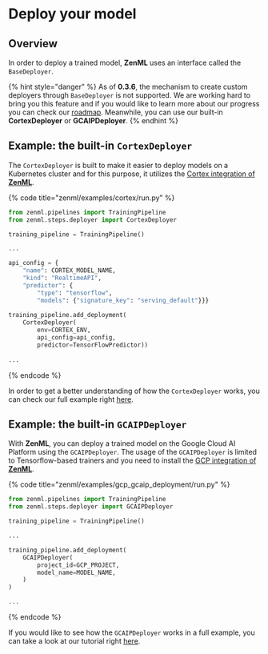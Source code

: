 # Deploy your model

## Overview

In order to deploy a trained model, **ZenML** uses an interface called the `BaseDeployer`. 

{% hint style="danger" %}
As of **0.3.6**, the mechanism to create custom deployers through `BaseDeployer` is not supported. We are working hard to bring you this feature and if you would like to learn more about our progress you can check our [roadmap](../support/roadmap.md).  Meanwhile, you can use our built-in **CortexDeployer** or **GCAIPDeployer**.
{% endhint %}

## Example: the built-in `CortexDeployer`

The `CortexDeployer` is built to make it easier to deploy models on a Kubernetes cluster and for this purpose, it utilizes the [Cortex integration of **ZenML**]().

{% code title="zenml/examples/cortex/run.py" %}
```python
from zenml.pipelines import TrainingPipeline
from zenml.steps.deployer import CortexDeployer

training_pipeline = TrainingPipeline()

...

api_config = {
    "name": CORTEX_MODEL_NAME,
    "kind": "RealtimeAPI",
    "predictor": {
        "type": "tensorflow",
        "models": {"signature_key": "serving_default"}}}
        
training_pipeline.add_deployment(
    CortexDeployer(
        env=CORTEX_ENV,
        api_config=api_config,
        predictor=TensorFlowPredictor))
        
...
```
{% endcode %}

In order to get a better understanding of how the `CortexDeployer` works, you can check our full example right [here](https://github.com/maiot-io/zenml/blob/main/examples/cortex/run.py).

## Example: the built-in `GCAIPDeployer`

With **ZenML**, you can deploy a trained model on the Google Cloud AI Platform using the `GCAIPDeployer`. The usage of the `GCAIPDeployer` is limited to Tensorflow-based trainers and you need to install the [GCP integration of **ZenML**]().

{% code title="zenml/examples/gcp\_gcaip\_deployment/run.py" %}
```python
from zenml.pipelines import TrainingPipeline
from zenml.steps.deployer import GCAIPDeployer

training_pipeline = TrainingPipeline()

...

training_pipeline.add_deployment(
    GCAIPDeployer(
        project_id=GCP_PROJECT,
        model_name=MODEL_NAME,
    )
)

...
```
{% endcode %}

If you would like to see how the `GCAIPDeployer` works in a full example, you can take a look at our tutorial right [here](https://github.com/maiot-io/zenml/tree/main/examples/gcp_gcaip_deployment).

